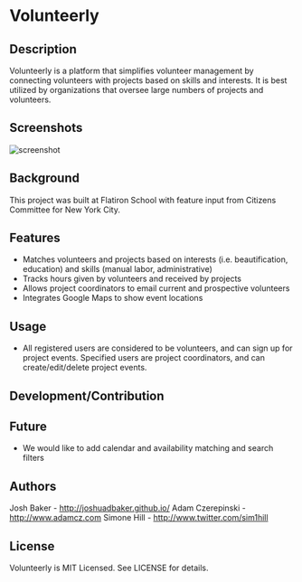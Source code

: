 # Volunteerly

## Description

Volunteerly is a platform that simplifies volunteer management by connecting volunteers with projects based on skills and interests. It is best utilized by organizations that oversee large numbers of projects and volunteers.

## Screenshots

![screenshot](http://www.adamcz.com/images/volunteerly_1000.jpg)

## Background

This project was built at Flatiron School with feature input from Citizens Committee for New York City.

## Features

- Matches volunteers and projects based on interests (i.e. beautification, education) and skills (manual labor, administrative)
- Tracks hours given by volunteers and received by projects
- Allows project coordinators to email current and prospective volunteers
- Integrates Google Maps to show event locations

## Usage

- All registered users are considered to be volunteers, and can sign up for project events. Specified users are project coordinators, and can create/edit/delete project events.

## Development/Contribution



## Future

- We would like to add calendar and availability matching and search filters

## Authors

Josh Baker - http://joshuadbaker.github.io/
Adam Czerepinski - http://www.adamcz.com
Simone Hill - http://www.twitter.com/sim1hill

## License

Volunteerly is MIT Licensed. See LICENSE for details.